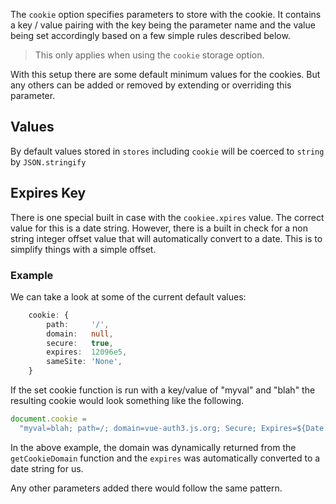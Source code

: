 The `cookie` option specifies parameters to store with the cookie. It contains a key / value pairing with the key being the parameter name and the value being set accordingly based on a few simple rules described below.

> This only applies when using the `cookie` storage option.

With this setup there are some default minimum values for the cookies. But any others can be added or removed by extending or overriding this parameter.

## Values

By default values ​​stored in `stores` including `cookie` will be coerced to `string` by `JSON.stringify`

## Expires Key

There is one special built in case with the `cookiee.xpires` value. The correct value for this is a date string. However, there is a built in check for a non string integer offset value that will automatically convert to a date. This is to simplify things with a simple offset.

### Example

We can take a look at some of the current default values:

```ts
    cookie: {
        path:     '/',
        domain:   null,
        secure:   true,
        expires:  12096e5,
        sameSite: 'None',
    }
```

If the set cookie function is run with a key/value of "myval" and "blah" the resulting cookie would look something like the following.

```js
document.cookie =
  "myval=blah; path=/; domain=vue-auth3.js.org; Secure; Expires=${Date.now() + 12096e5}; SameSite=None;"
```

In the above example, the domain was dynamically returned from the `getCookieDomain` function and the `expires` was automatically converted to a date string for us.

Any other parameters added there would follow the same pattern.
